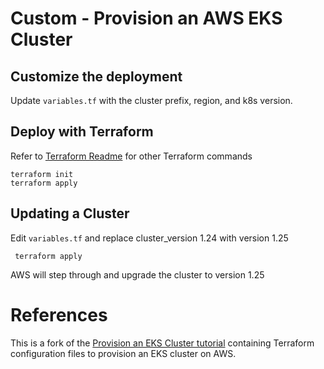 # Custom - Provision an AWS EKS Cluster


## Customize the deployment

Update `variables.tf` with the cluster prefix, region, and k8s version.

## Deploy with Terraform

Refer to [Terraform Readme](../README.md) for other Terraform commands
```
terraform init
terraform apply
```

## Updating a Cluster

Edit `variables.tf` and replace cluster_version 1.24 with version 1.25
```
 terraform apply
```

AWS will step through and upgrade the cluster to version 1.25

# References

This is a fork of the [Provision an EKS Cluster tutorial](https://developer.hashicorp.com/terraform/tutorials/kubernetes/eks) containing
Terraform configuration files to provision an EKS cluster on AWS.
